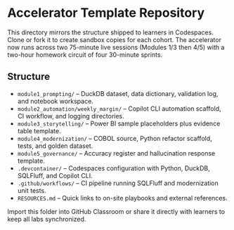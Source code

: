 # Accelerator Template Repository

This directory mirrors the structure shipped to learners in Codespaces. Clone or fork it to create sandbox copies for each cohort. The accelerator now runs across two 75-minute live sessions (Modules 1/3 then 4/5) with a two-hour homework circuit of four 30-minute sprints.

## Structure
- `module1_prompting/` – DuckDB dataset, data dictionary, validation log, and notebook workspace.
- `module2_automation/weekly_margin/` – Copilot CLI automation scaffold, CI workflow, and logging directories.
- `module3_storytelling/` – Power BI sample placeholders plus evidence table template.
- `module4_modernization/` – COBOL source, Python refactor scaffold, tests, and golden dataset.
- `module5_governance/` – Accuracy register and hallucination response template.
- `.devcontainer/` – Codespaces configuration with Python, DuckDB, SQLFluff, and Copilot CLI.
- `.github/workflows/` – CI pipeline running SQLFluff and modernization unit tests.
- `RESOURCES.md` – Quick links to on-site playbooks and external references.

Import this folder into GitHub Classroom or share it directly with learners to keep all labs synchronized.
